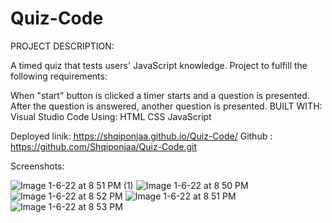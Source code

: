# Quiz-Code
PROJECT DESCRIPTION:


A timed quiz that tests users' JavaScript knowledge. Project to fulfill the following requirements:

When "start" button is clicked a timer starts and a question is presented. After the question is answered, another question is presented. 
 BUILT WITH: Visual Studio Code 
 Using: HTML CSS JavaScript

Deployed linik: https://shqiponjaa.github.io/Quiz-Code/
Github : https://github.com/Shqiponjaa/Quiz-Code.git

Screenshots:

![Image 1-6-22 at 8 51 PM (1)](https://user-images.githubusercontent.com/94502514/148480069-49a6efa3-8328-413e-a5f0-c2db46e69a3c.jpg)
![Image 1-6-22 at 8 50 PM](https://user-images.githubusercontent.com/94502514/148480072-7e92393f-863a-4b6c-9c67-862430544fc1.jpg)
![Image 1-6-22 at 8 52 PM](https://user-images.githubusercontent.com/94502514/148480073-bcc96832-e2f1-45a2-bcd9-a2573262032f.jpg)
![Image 1-6-22 at 8 51 PM](https://user-images.githubusercontent.com/94502514/148480074-2bea8b43-3ebc-43dc-8e50-0fd8273f951f.jpg)
![Image 1-6-22 at 8 53 PM](https://user-images.githubusercontent.com/94502514/148480075-23e5c41f-bf80-4cf6-9f3d-4eaf76025c6d.jpg)
